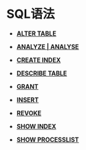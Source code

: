 # SQL语法<a name="ZH-CN_TOPIC_0289900416"></a>

-   **[ALTER TABLE](dolphin-ALTER-TABLE.md)**  

-   **[ANALYZE | ANALYSE](dolphin-ANALYZE-ANALYSE.md)**  

-   **[CREATE INDEX](dolphin-CREATE-INDEX.md)**

-   **[DESCRIBE TABLE](dolphin-DESCRIBE-TABLE.md)**

-   **[GRANT](dolphin-GRANT.md)**

-   **[INSERT](dolphin-INSERT.md)**

-   **[REVOKE](dolphin-REVOKE.md)**

-   **[SHOW INDEX](dolphin-SHOW-INDEX.md)**  

-   **[SHOW PROCESSLIST](dolphin-SHOW-PROCESSLIST.md)**
